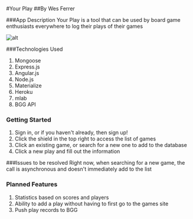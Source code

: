#Your Play
##By Wes Ferrer

###App Description
Your Play is a tool that can be used by board game enthusiasts everywhere to log their plays of their games

![alt](https://i.imgur.com/uzjb19a.jpg)

###Technologies Used
1. Mongoose
2. Express.js
3. Angular.js
4. Node.js
5. Materialize
6. Heroku
7. mlab
8. BGG API


### Getting Started
  
1. Sign in, or if you haven't already, then sign up!
2. Click the shield in the top right to access the list of games
3. Click an existing game, or search for a new one to add to the database
4. Click a new play and fill out the information

###Issues to be resolved
Right now, when searching for a new game, the call is asynchronous and doesn't immediately add to the list

### Planned Features
1. Statistics based on scores and players
2. Ability to add a play without having to first go to the games site
3. Push play records to BGG